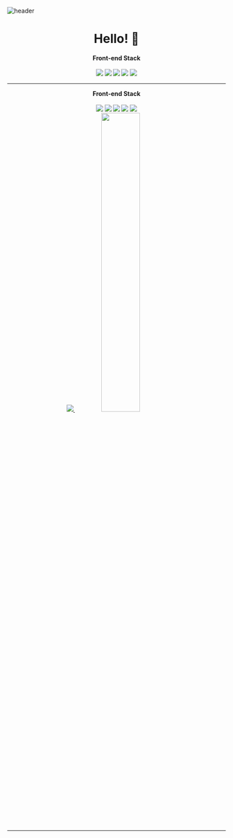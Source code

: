 ![header](https://capsule-render.vercel.app/api?type=waving&color=auto&height=300&section=header&text=Jiwoo's%20gitHub&fontSize=90&animation=fadeIn&fontAlignY=38&!&descAlignY=51&descAlign=62)
<div align=center><h1> Hello! 👋</h1></div>

<div align="center"><b> Front-end Stack
  <div height='4px'></div>
</br>
<img src="https://img.shields.io/badge/Java-007396?style=flat&logo=OpenjDk&logoColor=white"> 
<img src="https://img.shields.io/badge/Flutter-02569B?style=flat&logo=flutter&logoColor=white"/>
<img src="https://img.shields.io/badge/Dart-0175C2?style=flat&logo=dart&logoColor=white"/>
<img src="https://img.shields.io/badge/React-61DAFB?style=flat&logo=react&logoColor=white"/>
<img src="https://img.shields.io/badge/redux-764ABC?style=flat&logo=redux&logoColor=white"/>
</div>
<hr>
<div align="center"><b> Front-end Stack
  <div height='4px'></div>
</br>
<img src="https://img.shields.io/badge/Java-007396?style=flat&logo=OpenjDk&logoColor=white"> 
<img src="https://img.shields.io/badge/Flutter-02569B?style=flat&logo=flutter&logoColor=white"/>
<img src="https://img.shields.io/badge/Dart-0175C2?style=flat&logo=dart&logoColor=white"/>
<img src="https://img.shields.io/badge/React-61DAFB?style=flat&logo=react&logoColor=white"/>
<img src="https://img.shields.io/badge/redux-764ABC?style=flat&logo=redux&logoColor=white"/>
</div>
<div align=center>

<a href="s">
  <img src="https://github-readme-stats.vercel.app/api/top-langs/?username=jiwoo1202&exclude_repo=dkssud8150.github.io&layout=compact&theme=tokyonight" />
</a>
<a href="s">
  <img src="https://github-readme-stats.vercel.app/api?username=jiwoo1202&theme=tokyonight&show_icons=true" width="42%" />
</a>

</div>
<hr>
<br>
<!--
**jiwoo1202/jiwoo1202** is a ✨ _special_ ✨ repository because its `README.md` (this file) appears on your GitHub profile.

Here are some ideas to get you started:

- 🔭 I’m currently working on ...
- 🌱 I’m currently learning ...
- 👯 I’m looking to collaborate on ...
- 🤔 I’m looking for help with ...
- 💬 Ask me about ...
- 📫 How to reach me: ...
- 😄 Pronouns: ...
- ⚡ Fun fact: ...
-->
